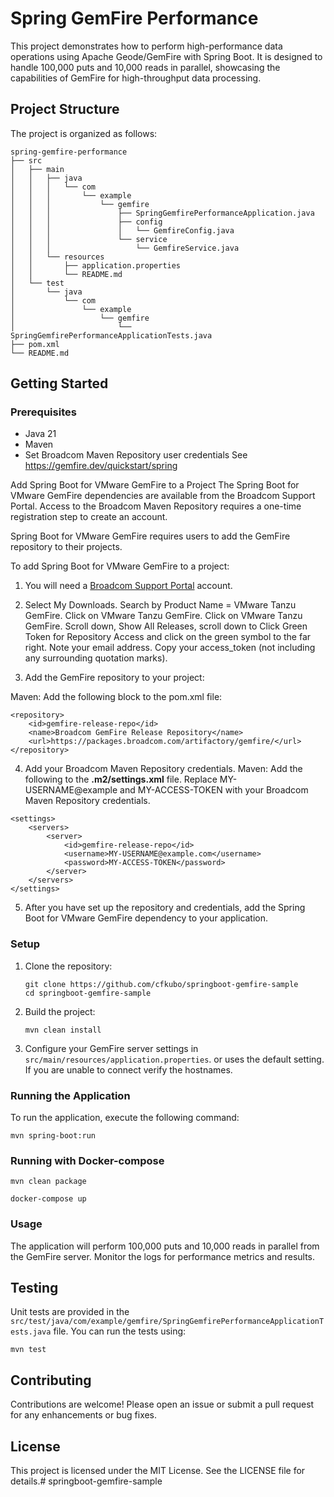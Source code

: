 # Spring GemFire Performance

This project demonstrates how to perform high-performance data operations using Apache Geode/GemFire with Spring Boot. It is designed to handle 100,000 puts and 10,000 reads in parallel, showcasing the capabilities of GemFire for high-throughput data processing.

## Project Structure

The project is organized as follows:

```
spring-gemfire-performance
├── src
│   ├── main
│   │   ├── java
│   │   │   └── com
│   │   │       └── example
│   │   │           └── gemfire
│   │   │               ├── SpringGemfirePerformanceApplication.java
│   │   │               ├── config
│   │   │               │   └── GemfireConfig.java
│   │   │               └── service
│   │   │                   └── GemfireService.java
│   │   └── resources
│   │       ├── application.properties
│   │       └── README.md
│   └── test
│       └── java
│           └── com
│               └── example
│                   └── gemfire
│                       └── SpringGemfirePerformanceApplicationTests.java
├── pom.xml
└── README.md
```

## Getting Started

### Prerequisites

- Java 21 
- Maven
- Set Broadcom Maven Repository user credentials See https://gemfire.dev/quickstart/spring


Add Spring Boot for VMware GemFire to a Project
The Spring Boot for VMware GemFire dependencies are available from the Broadcom Support Portal. Access to the Broadcom Maven Repository requires a one-time registration step to create an account.

Spring Boot for VMware GemFire requires users to add the GemFire repository to their projects.

To add Spring Boot for VMware GemFire to a project:

1. You will need a [Broadcom Support Portal](https://support.broadcom.com/) account.

2. Select My Downloads. Search by Product Name = VMware Tanzu GemFire. Click on VMware Tanzu GemFire. Click on VMware Tanzu GemFire. Scroll down, Show All Releases, scroll down to Click Green Token for Repository Access and click on the green symbol to the far right. Note your email address. Copy your access_token (not including any surrounding quotation marks).

3. Add the GemFire repository to your project:
 
Maven: Add the following block to the pom.xml file:
```
<repository>
    <id>gemfire-release-repo</id>
    <name>Broadcom GemFire Release Repository</name>
    <url>https://packages.broadcom.com/artifactory/gemfire/</url>
</repository>
```
4. Add your Broadcom Maven Repository credentials.
Maven: Add the following to the **.m2/settings.xml** file. Replace MY-USERNAME@example and MY-ACCESS-TOKEN with your Broadcom Maven Repository credentials.

```
<settings>
    <servers>
        <server>
            <id>gemfire-release-repo</id>
            <username>MY-USERNAME@example.com</username>
            <password>MY-ACCESS-TOKEN</password>
        </server>
    </servers>
</settings>
```

5. After you have set up the repository and credentials, add the Spring Boot for VMware GemFire dependency to your application.


### Setup

1. Clone the repository:

   ```
   git clone https://github.com/cfkubo/springboot-gemfire-sample
   cd springboot-gemfire-sample
   ```

2. Build the project:
   ```
   mvn clean install
   ```

3. Configure your GemFire server settings in `src/main/resources/application.properties`.  or uses the default setting. If you are unable to connect verify the hostnames.

### Running the Application

To run the application, execute the following command:

```
mvn spring-boot:run
```
### Running with Docker-compose

```
mvn clean package

docker-compose up
```

### Usage

The application will perform 100,000 puts and 10,000 reads in parallel from the GemFire server. Monitor the logs for performance metrics and results.

## Testing

Unit tests are provided in the `src/test/java/com/example/gemfire/SpringGemfirePerformanceApplicationTests.java` file. You can run the tests using:
```
mvn test
```

## Contributing

Contributions are welcome! Please open an issue or submit a pull request for any enhancements or bug fixes.

## License

This project is licensed under the MIT License. See the LICENSE file for details.# springboot-gemfire-sample
